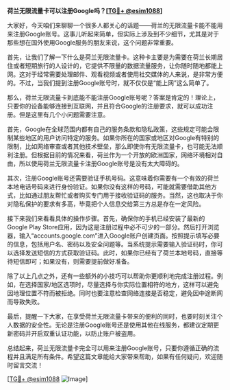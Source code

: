 **荷兰无限流量卡可以注册Google吗？[[TG💪+ @esim1088](https://t.me/s/esim1088)]**

大家好，今天咱们来聊聊一个很多人都关心的话题——荷兰的无限流量卡能不能用来注册Google账号。这事儿听起来简单，但实际上涉及到不少细节，尤其是对于那些想在国外使用Google服务的朋友来说，这个问题非常重要。

首先，让我们了解一下什么是荷兰无限流量卡。这种卡主要是为需要在荷兰长期居住或者短期旅行的人设计的，它提供不限量的数据流量服务，让你随时随地都能上网。这对于经常需要处理邮件、观看视频或者使用社交媒体的人来说，是非常方便的。不过，当我们提到注册Google账号时，就不仅仅是“能上网”这么简单了。

那么，荷兰无限流量卡到底能不能注册Google账号呢？答案是肯定的！理论上，只要你的设备能够连接到互联网，并且符合Google的注册要求，就可以成功注册。但是这里有几个小问题需要注意。

首先，Google在全球范围内都有自己的服务条款和隐私政策，这些规定可能会限制某些地区的用户访问特定的服务。如果你所在的国家或地区对Google有特别的限制，比如网络审查或者其他技术壁垒，那么即使你有无限流量卡，也可能无法顺利注册。但根据目前的情况来看，荷兰作为一个开放的欧洲国家，网络环境相对自由，所以使用荷兰无限流量卡注册Google账号是没有太大障碍的。

其次，注册Google账号还需要验证手机号码。这意味着你需要有一个有效的荷兰本地电话号码来进行身份验证。如果你没有这样的号码，可能就需要借助其他方式，比如通过朋友帮忙或者购买专门用于接收验证码的服务。当然，这也取决于你对隐私保护的要求有多高，毕竟把个人信息交给第三方总是存在一定风险。

接下来我们来看看具体的操作步骤。首先，确保你的手机已经安装了最新的Google Play Store应用，因为这是注册过程中必不可少的一部分。然后打开浏览器，输入“accounts.google.com”进入Google账户创建页面。按照提示填写必要的信息，包括用户名、密码以及安全问题等。当系统提示需要输入验证码时，你可以选择发送短信的方式获取验证码。此时，如果你已经有了荷兰本地号码，直接等待短信即可；如果没有，则需要提前做好准备。

除了以上几点之外，还有一些额外的小技巧可以帮助你更顺利地完成注册过程。例如，在选择国家/地区选项时，尽量选择与你实际位置相符的地方，这样可以避免因地理位置不符而被拒绝。同时也要注意检查网络连接是否稳定，避免因中途断网而导致失败。

最后，提醒一下大家，在享受荷兰无限流量卡带来的便利的同时，也要时刻关注个人数据的安全性。无论是注册Google账号还是使用其他在线服务，都建议定期更新密码并开启双重认证功能，以防止账户被盗用。

总结起来，荷兰无限流量卡完全可以用来注册Google账号，只要你遵循正确的流程并且满足所有条件。希望这篇文章能给大家带来帮助，如果有任何疑问，欢迎随时留言交流！

[[TG💪+ @esim1088](https://t.me/s/esim1088) ![Image](https://i.postimg.cc/4NQfJmqS/Snipaste-2025-05-13-00-14-12.png)]